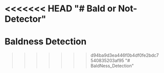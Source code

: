 <<<<<<< HEAD
"# Bald or Not-Detector" 
=======
# Baldness Detection
>>>>>>> d94ba9d3ea446f0b4df0fe2bdc7540835203af95
"# BaldNess_Detection" 
